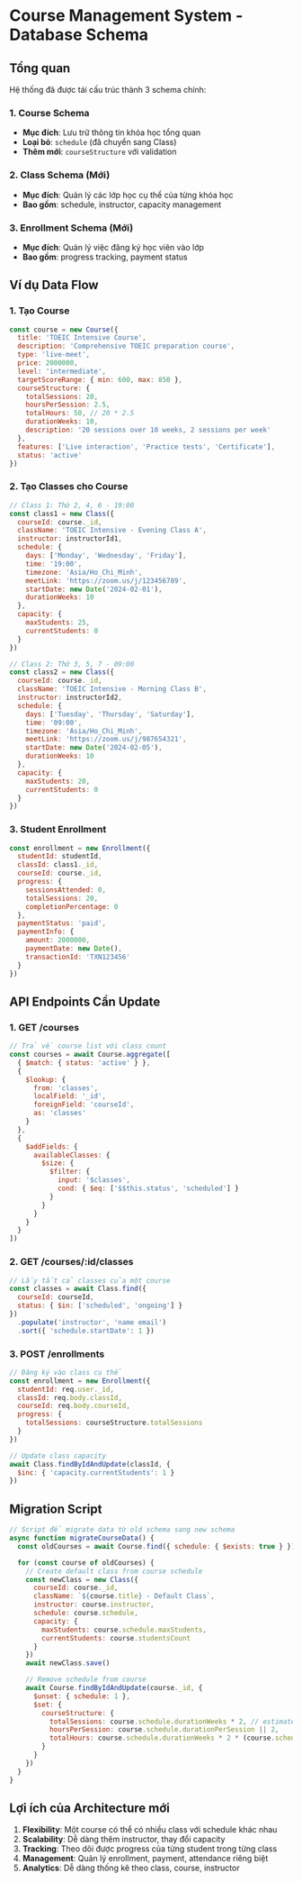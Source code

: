 # Course Management System - Database Schema

## Tổng quan

Hệ thống đã được tái cấu trúc thành 3 schema chính:

### 1. Course Schema

- **Mục đích**: Lưu trữ thông tin khóa học tổng quan
- **Loại bỏ**: `schedule` (đã chuyển sang Class)
- **Thêm mới**: `courseStructure` với validation

### 2. Class Schema (Mới)

- **Mục đích**: Quản lý các lớp học cụ thể của từng khóa học
- **Bao gồm**: schedule, instructor, capacity management

### 3. Enrollment Schema (Mới)

- **Mục đích**: Quản lý việc đăng ký học viên vào lớp
- **Bao gồm**: progress tracking, payment status

## Ví dụ Data Flow

### 1. Tạo Course

```javascript
const course = new Course({
  title: 'TOEIC Intensive Course',
  description: 'Comprehensive TOEIC preparation course',
  type: 'live-meet',
  price: 2000000,
  level: 'intermediate',
  targetScoreRange: { min: 600, max: 850 },
  courseStructure: {
    totalSessions: 20,
    hoursPerSession: 2.5,
    totalHours: 50, // 20 * 2.5
    durationWeeks: 10,
    description: '20 sessions over 10 weeks, 2 sessions per week'
  },
  features: ['Live interaction', 'Practice tests', 'Certificate'],
  status: 'active'
})
```

### 2. Tạo Classes cho Course

```javascript
// Class 1: Thứ 2, 4, 6 - 19:00
const class1 = new Class({
  courseId: course._id,
  className: 'TOEIC Intensive - Evening Class A',
  instructor: instructorId1,
  schedule: {
    days: ['Monday', 'Wednesday', 'Friday'],
    time: '19:00',
    timezone: 'Asia/Ho_Chi_Minh',
    meetLink: 'https://zoom.us/j/123456789',
    startDate: new Date('2024-02-01'),
    durationWeeks: 10
  },
  capacity: {
    maxStudents: 25,
    currentStudents: 0
  }
})

// Class 2: Thứ 3, 5, 7 - 09:00
const class2 = new Class({
  courseId: course._id,
  className: 'TOEIC Intensive - Morning Class B',
  instructor: instructorId2,
  schedule: {
    days: ['Tuesday', 'Thursday', 'Saturday'],
    time: '09:00',
    timezone: 'Asia/Ho_Chi_Minh',
    meetLink: 'https://zoom.us/j/987654321',
    startDate: new Date('2024-02-05'),
    durationWeeks: 10
  },
  capacity: {
    maxStudents: 20,
    currentStudents: 0
  }
})
```

### 3. Student Enrollment

```javascript
const enrollment = new Enrollment({
  studentId: studentId,
  classId: class1._id,
  courseId: course._id,
  progress: {
    sessionsAttended: 0,
    totalSessions: 20,
    completionPercentage: 0
  },
  paymentStatus: 'paid',
  paymentInfo: {
    amount: 2000000,
    paymentDate: new Date(),
    transactionId: 'TXN123456'
  }
})
```

## API Endpoints Cần Update

### 1. GET /courses

```javascript
// Trả về course list với class count
const courses = await Course.aggregate([
  { $match: { status: 'active' } },
  {
    $lookup: {
      from: 'classes',
      localField: '_id',
      foreignField: 'courseId',
      as: 'classes'
    }
  },
  {
    $addFields: {
      availableClasses: {
        $size: {
          $filter: {
            input: '$classes',
            cond: { $eq: ['$$this.status', 'scheduled'] }
          }
        }
      }
    }
  }
])
```

### 2. GET /courses/:id/classes

```javascript
// Lấy tất cả classes của một course
const classes = await Class.find({
  courseId: courseId,
  status: { $in: ['scheduled', 'ongoing'] }
})
  .populate('instructor', 'name email')
  .sort({ 'schedule.startDate': 1 })
```

### 3. POST /enrollments

```javascript
// Đăng ký vào class cụ thể
const enrollment = new Enrollment({
  studentId: req.user._id,
  classId: req.body.classId,
  courseId: req.body.courseId,
  progress: {
    totalSessions: courseStructure.totalSessions
  }
})

// Update class capacity
await Class.findByIdAndUpdate(classId, {
  $inc: { 'capacity.currentStudents': 1 }
})
```

## Migration Script

```javascript
// Script để migrate data từ old schema sang new schema
async function migrateCourseData() {
  const oldCourses = await Course.find({ schedule: { $exists: true } })

  for (const course of oldCourses) {
    // Create default class from course schedule
    const newClass = new Class({
      courseId: course._id,
      className: `${course.title} - Default Class`,
      instructor: course.instructor,
      schedule: course.schedule,
      capacity: {
        maxStudents: course.schedule.maxStudents,
        currentStudents: course.studentsCount
      }
    })
    await newClass.save()

    // Remove schedule from course
    await Course.findByIdAndUpdate(course._id, {
      $unset: { schedule: 1 },
      $set: {
        courseStructure: {
          totalSessions: course.schedule.durationWeeks * 2, // estimate
          hoursPerSession: course.schedule.durationPerSession || 2,
          totalHours: course.schedule.durationWeeks * 2 * (course.schedule.durationPerSession || 2)
        }
      }
    })
  }
}
```

## Lợi ích của Architecture mới

1. **Flexibility**: Một course có thể có nhiều class với schedule khác nhau
2. **Scalability**: Dễ dàng thêm instructor, thay đổi capacity
3. **Tracking**: Theo dõi được progress của từng student trong từng class
4. **Management**: Quản lý enrollment, payment, attendance riêng biệt
5. **Analytics**: Dễ dàng thống kê theo class, course, instructor
